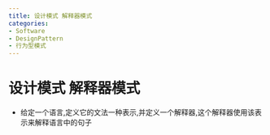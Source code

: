 ```yaml
---
title: 设计模式 解释器模式
categories:
- Software
- DesignPattern
- 行为型模式
---
```

# 设计模式 解释器模式

- 给定一个语言,定义它的文法一种表示,并定义一个解释器,这个解释器使用该表示来解释语言中的句子